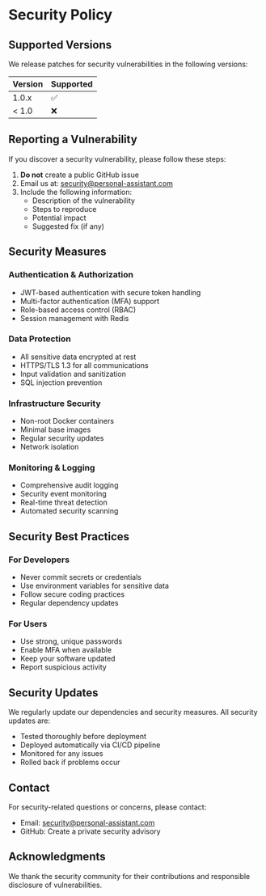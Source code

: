 # Security Policy

## Supported Versions

We release patches for security vulnerabilities in the following versions:

| Version | Supported          |
| ------- | ------------------ |
| 1.0.x   | :white_check_mark: |
| < 1.0   | :x:                |

## Reporting a Vulnerability

If you discover a security vulnerability, please follow these steps:

1. **Do not** create a public GitHub issue
2. Email us at: security@personal-assistant.com
3. Include the following information:
   - Description of the vulnerability
   - Steps to reproduce
   - Potential impact
   - Suggested fix (if any)

## Security Measures

### Authentication & Authorization

- JWT-based authentication with secure token handling
- Multi-factor authentication (MFA) support
- Role-based access control (RBAC)
- Session management with Redis

### Data Protection

- All sensitive data encrypted at rest
- HTTPS/TLS 1.3 for all communications
- Input validation and sanitization
- SQL injection prevention

### Infrastructure Security

- Non-root Docker containers
- Minimal base images
- Regular security updates
- Network isolation

### Monitoring & Logging

- Comprehensive audit logging
- Security event monitoring
- Real-time threat detection
- Automated security scanning

## Security Best Practices

### For Developers

- Never commit secrets or credentials
- Use environment variables for sensitive data
- Follow secure coding practices
- Regular dependency updates

### For Users

- Use strong, unique passwords
- Enable MFA when available
- Keep your software updated
- Report suspicious activity

## Security Updates

We regularly update our dependencies and security measures. All security updates are:

- Tested thoroughly before deployment
- Deployed automatically via CI/CD pipeline
- Monitored for any issues
- Rolled back if problems occur

## Contact

For security-related questions or concerns, please contact:

- Email: security@personal-assistant.com
- GitHub: Create a private security advisory

## Acknowledgments

We thank the security community for their contributions and responsible disclosure of vulnerabilities.

